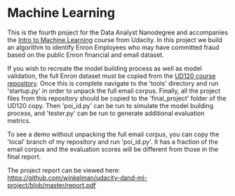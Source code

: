 
# Machine Learning

This is the fourth project for the Data Analyst Nanodegree and accompanies the [Intro to Machine Learning](https://www.udacity.com/course/intro-to-machine-learning--ud120) course from Udacity.  In this project we build an algorithm to identify Enron Employees who may have committed fraud based on the public Enron financial and email dataset.

If you wish to recreate the model building process as well as model validation, the full Enron dataset must be copied from the [UD120 course repository](https://github.com/udacity/ud120-projects).  Once this is complete navigate to the 'tools' directory and run 'startup.py' in order to unpack the full email corpus.  Finally, all the project files from this repository should be copied to the 'final_project' folder of the UD120 copy.  Then 'poi_id.py' can be run to simulate the model building process, and 'tester.py' can be run to generate additional evaluation metrics.

To see a demo without unpacking the full email corpus, you can copy the 'local' branch of my repository and run 'poi_id.py'.  It has a fraction of the email corpus and the evaluation scores will be different from those in the final report.

The project report can be viewed here: https://github.com/winkelman/udacity-dand-ml-project/blob/master/report.pdf

